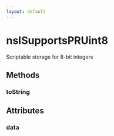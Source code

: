```yaml
---
layout: default
---
```


# nsISupportsPRUint8 #

Scriptable storage for 8-bit integers


## Methods ##

### toString ###

## Attributes ##

### data ###
